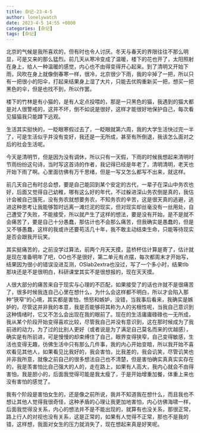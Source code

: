 ```yaml
---
title: 杂记-23-4-5
author: lonelywatch
date: 2023-4-5 14:55 +0800
categories: [杂记]
tags: [杂记]
---
```


​		北京的气候是我所喜欢的，但有时也令人讨厌。冬天与春天的界限往往不那么明显，可是又来的那么猛烈。前几天从寒冷变成了温暖，楼下的花也开了，太阳照射在身上，给人一种温暖的感觉，内心也不由得变得开心起来。到了清明又开始下雨，风吹在身上就像倒春寒一样，很冷，北京很少下雨，我的伞掉了一把，所以只有一把很小的阳伞，打起来结果身上湿了大片，只能去优购重新买一把，想买一把黑色的伞，但是也找不到，所以作罢。

​		楼下的竹林是有小猫的，是有人定点投喂的，那是一只黑色的猫，我遇到的猫大都是对人很警戒的，这并不坏，倒不如说是很好，这样才能很好地保护自己，每次看见猫猫我只能蹲下远观。

​		生活其实挺快的，一眨眼寒假过去了，一眨眼就第六周，我的大学生活快过完一半了，可是生活似乎并没有变好，我还是一无所成，甚至有所倒退，我该怎么面对之后的社会生活呢。

​		今天是清明节，但是因为没有调休，所以只有一天假，下雨的时候我想起来清明时节雨纷纷这句诗，当时写这首诗的作者，我记得已经是年老了，清明清明，老天也开始下雨了啊。心里面彷佛有万千思绪，但是一写又怎么都写不出来，就这样。

​		前几天自己有时总会想，要是自己能回到某个安定的古代，一辈子在深山中务农也好，后面又觉得自己幼稚，哪有这么好的年代，不过躲进深山务农倒是真的，我估计会被自己饿死，没有务农就想要务农，不知务农的辛苦，这是很天真的逃避，逃进这种思考让我能够暂时远离一滩烂泥的现实，但对现实却丝毫没有一丝用处，自己遭受了失败，不能接受，所以就产生了这样的想法，要是没有开始，是不是就不会痛苦了，要是自己十分愚蠢，那估计也不会那么痛苦，但我确实是愚蠢的，但是又不够愚蠢，这样的我或许还要苟活几十年，我不敢主动结束生命，只能等待现实是否会跟我开玩笑。

​		其实挺痛苦的，之前没学过算法，前两个月天天摸，蓝桥杯估计算是寄了，估计就是现在准备明年了吧，OO也不是很好，第二单元有点摆，每次都周末才开始写，结果因为很小的错误没进互测，OSlab2extra也没过，写了一个多小时，结果tlb那块还是不是很明白，科研课堂其实不是很想报的，现在天天摸。

​		人很大部分的痛苦来自于现实与心理的不匹配，如果接受了的话也许就不是很痛苦了，很多时候我连自己心里在想什么，为什么会这样都不明白，所以才会陷入那种“狭窄”的心境，其实都是害怕，愤怒和嫉妒，没错，当我事后看来，我确实是嫉妒的，尽管这并非我的本意，我是否能够将其称为人的劣根性呢，当我自己意识到这种情绪时，它又不怎么会出现在我的眼前了。现在的生活庸庸碌碌也一无所成，我从某个阶段开始变得喜欢比较，尽管我自己并没有意识到，这在那时候成为了我前进的动力，为了过的比别人更好（或者说是为了满足自己莫名而来的优越感），确实是有所前进，可是慢慢的却束缚住了自己，眼界变得狭窄，自己变得敏感，生活也变得无趣，彷佛生活中只有那么几件事，我的内心开始变暗，所以我开始不喜欢看见其他人，如果看见比我好的，我会害怕，比我差的，我会讥笑，尽管讥笑也并非我所意，就像之前自己的很多想法自己也不清楚，但是害怕确实真真实实存在的，我是羡害怕比自己强大的人的，走在路上，如果有人高大，我内心就会不由得害怕，我是胆小的，后面我觉得可能是我太瘦了，于是开始增重加餐，体重上来也没有害怕的感觉了。

​		我有个阶段是害怕女生的，还是像之前所说，我并不知道我在想什么，而且我也不想让其他人觉得我很奇怪，这种矛盾的心理让我更加地害怕，内心彷佛海啸一样，后面我觉得没关系，内心的想法并不是不能出现的，就算有也没关系，那很正常，路上行人的对视也没有关系，这是正常的，如果有人觉得不正常，那也不是我的错，这样想，我面对女生的压力就消失了，现在想起来真是好笑呢。

​		
